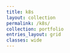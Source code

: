 ```yaml
---
title: k8s
layout: collection
permalink: /k8s/
collection: portfolio
entries_layout: grid
classes: wide
---
```

